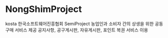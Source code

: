 # NongShimProject

kosta 한국소프트웨어진흥협회 SemiProject 
농업인과 소비자 간의 상생을 위한 공동구매 서비스 제공 
공지사항, 공구게시판, 자유게시판, 포인트 복권 서비스 이용
